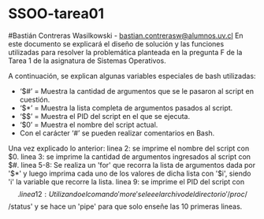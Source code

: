 # SSOO-tarea01
#Bastián Contreras Wasilkowski - bastian.contrerasw@alumnos.uv.cl
En este documento se explicará el diseño de solución y las funciones utilizadas para resolver la problemática
planteada en la pregunta F de la Tarea 1 de la asignatura de Sistemas Operativos.

A continuación, se explican algunas variables especiales de bash utilizadas:
-	‘$#’ = Muestra la cantidad de argumentos que se le pasaron al script en cuestión.
-	‘$*’ = Muestra la lista completa de argumentos pasados al script.
-	‘$$’ = Muestra el PID del script en el que se ejecuta.
-	‘$0’ = Muestra el nombre del script actual.
-	Con el carácter ‘#’ se pueden realizar comentarios en Bash.

Una vez explicado lo anterior:
linea 2: se imprime el nombre del script con $0.
linea 3: se imprime la cantidad de argumentos ingresados al script con $#.
linea 5-8: Se realiza un 'for' que recorra la lista de argumentos dada por '$*' y luego imprima cada uno de los
valores de dicha lista con '$i', siendo 'i' la variable que recorre la lista.
linea 9: se imprime el PID del script con $$.
linea 12: Utilizando el comando 'more' se lee el archivo del directorio '/proc/$$/status' y se hace un 'pipe'
para que solo enseñe las 10 primeras lineas.
